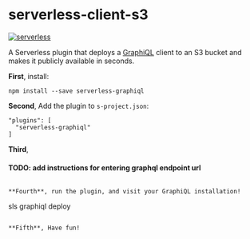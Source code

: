 serverless-client-s3
====================
[![serverless](http://public.serverless.com/badges/v3.svg)](http://www.serverless.com)

A Serverless plugin that deploys a [GraphiQL](https://github.com/graphql/graphiql) client to an S3 bucket and makes it publicly available in seconds.

**First**, install:

```
npm install --save serverless-graphiql
```
**Second**, Add the plugin to `s-project.json`:

```
"plugins": [
  "serverless-graphiql"
]
```
**Third**, 

#### TODO: add instructions for entering graphql endpoint url


```

**Fourth**, run the plugin, and visit your GraphiQL installation!

```
sls graphiql deploy
```

**Fifth**, Have fun!

